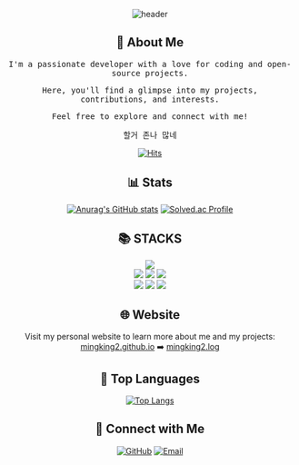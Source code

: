<div align="center">



![header](https://capsule-render.vercel.app/api?type=waving&color=gradient&height=200&section=header&text=Welcome%20to%20mingking2's%20Profile&fontSize=40&animation=fadeIn)

## 🚀 About Me
  
<p align="center">
  <samp>I'm a passionate developer with a love for coding and open-source projects.</samp>
</p>

<p align="center">
  <samp>Here, you'll find a glimpse into my projects, contributions, and interests.</samp>
</p>

<p align="center">
  <samp>Feel free to explore and connect with me!</samp>
</p>

<p align="center">
  <samp>할거 존나 많네</samp>
</p>
  
  [![Hits](https://hits.seeyoufarm.com/api/count/incr/badge.svg?url=https%3A%2F%2Fgithub.com%2Fmingking2&count_bg=%2379C83D&title_bg=%23555555&icon=&icon_color=%23E7E7E7&title=hits&edge_flat=false)](https://hits.seeyoufarm.com)
  
## 📊 Stats

[![Anurag's GitHub stats](https://github-readme-stats.vercel.app/api?username=mingking2&show_icons=true&theme=radical)](https://github.com/anuraghazra/github-readme-stats)
[![Solved.ac Profile](http://mazassumnida.wtf/api/v2/generate_badge?boj=jmgman)](https://solved.ac/jmgman/)


## 📚 STACKS

<div align=center> 
  <img src="https://img.shields.io/badge/java-007396?style=for-the-badge&logo=java&logoColor=white"> 

  <br>
  
  <img src="https://img.shields.io/badge/html5-E34F26?style=for-the-badge&logo=html5&logoColor=white"> 
  <img src="https://img.shields.io/badge/css-1572B6?style=for-the-badge&logo=css3&logoColor=white"> 
  <img src="https://img.shields.io/badge/javascript-F7DF1E?style=for-the-badge&logo=javascript&logoColor=black"> 
  <br>
  
  <img src="https://img.shields.io/badge/react-61DAFB?style=for-the-badge&logo=react&logoColor=black"> 
  <img src="https://img.shields.io/badge/spring-6DB33F?style=for-the-badge&logo=spring&logoColor=white"> 
  <img src="https://img.shields.io/badge/mysql-4479A1?style=for-the-badge&logo=mysql&logoColor=white"> 
  <br>
  

</div>


## 🌐 Website

Visit my personal website to learn more about me and my projects: 
[mingking2.github.io](https://mingking2.github.io) ➡️ [mingking2.log](https://velog.io/@mingking2)

## 🌟 Top Languages

[![Top Langs](https://github-readme-stats.vercel.app/api/top-langs/?username=mingking2&layout=compact&theme=radical)](https://github.com/anuraghazra/github-readme-stats)

## 🔗 Connect with Me

[![GitHub](https://img.shields.io/badge/GitHub-mingking2-black?style=flat&logo=github)](https://github.com/mingking2)
[![Email](https://img.shields.io/badge/Email-mingee641%40gmail.com-red?style=flat&logo=gmail)](mailto:mingee641@gmail.com)

</div>
